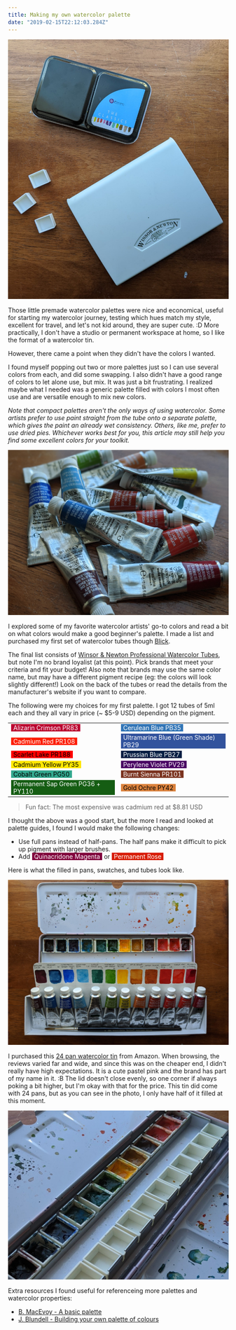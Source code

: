 ```yaml
---
title: Making my own watercolor palette
date: "2019-02-15T22:12:03.284Z"
---
```


![Watercolor palettes](./assets/palettes.jpg)

Those little premade watercolor palettes were nice and economical, useful for starting
my watercolor journey, testing which hues match my style, excellent for travel,
and let's not kid around, they are super cute. :D More practically, I don't
have a studio or permanent workspace at home, so I like the format of a watercolor tin.

However, there came a point when they didn't have the colors I wanted.

I found myself popping out two or more palettes just so I can use several colors
from each, and did some swapping. I also didn't have a good range of colors to let
alone use, but mix. It was just a bit frustrating. I realized maybe what
I needed was a generic palette filled with colors I most often use and are versatile enough to mix new colors.

_Note that compact palettes aren't the only ways of using watercolor. Some artists prefer
to use paint straight from the tube onto a separate palette, which gives the paint an already
wet consistency. Others, like me, prefer to use dried pies. Whichever works best
for you, this article may still help you find some excellent colors for your toolkit._

![Winsor and Newton watercolor tubes](./assets/watercolor-paint-tubes.jpg)

I explored some of my favorite watercolor artists' go-to colors and read a bit on
what colors would make a good beginner's palette. I made a list and purchased
my first set of watercolor tubes though [Blick](https://www.dickblick.com/).

The final list consists of [Winsor & Newton Professional Watercolor Tubes](https://www.dickblick.com/products/winsor-and-newton-professional-watercolor-tubes/),
but note I'm no brand loyalist (at this point). Pick brands that meet your
criteria and fit your budget! Also note that brands may use the same color name,
but may have a different pigment recipe (eg: the colors will look slightly different!)
Look on the back of the tubes or read the details from the manufacturer's website
if you want to compare.

The following were my choices for my first palette. I got 12 tubes of 5ml each
and they all vary in price (~ \$5-9 USD) depending on the pigment.

|                                                                                                                                        |                                                                                                                                            |
| -------------------------------------------------------------------------------------------------------------------------------------- | ------------------------------------------------------------------------------------------------------------------------------------------ |
| <span style="padding: 0 5px 0; display: inline-block;color: #fff; background: rgb(187, 0, 49)">Alizarin Crimson PR83</span>            | <span style="padding: 0 5px 0; display: inline-block;color: #fff; background: rgb(50, 117, 182)">Cerulean Blue PB35</span>                 |
| <span style="padding: 0 5px 0; display: inline-block;color: #fff; background: rgb(253, 31, 3)">Cadmium Red PR108</span>                | <span style="padding: 0 5px 0; display: inline-block;color: #fff; background: rgb(50, 83, 157)">Ultramarine Blue (Green Shade) PB29</span> |
| <span style="padding: 0 5px 0; display: inline-block;color: #000; background: rgb(255, 0, 0)">Scarlet Lake PR188</span>                | <span style="padding: 0 5px 0; display: inline-block;color: #fff; background: rgb(3, 31, 67)">Prussian Blue PB27</span>                    |
| <span style="padding: 0 5px 0; display: inline-block;color: #000; background: rgb(255, 230, 0)">Cadmium Yellow PY35</span>             | <span style="padding: 0 5px 0; display: inline-block;color: #fff; background: rgb(73, 0, 99)">Perylene Violet PV29</span>                  |
| <span style="padding: 0 5px 0; display: inline-block;color: #000; background: rgb(50, 167, 141)">Cobalt Green PG50</span>              | <span style="padding: 0 5px 0; display: inline-block;color: #fff; background: rgb(123, 51, 31)">Burnt Sienna PR101</span>                  |
| <span style="padding: 0 5px 0; display: inline-block;color: #fff; background: rgb(21, 93, 19)">Permanent Sap Green PG36 + PY110</span> | <span style="padding: 0 5px 0; display: inline-block;color: #000; background: rgb(219, 130, 61)">Gold Ochre PY42</span>                    |

> Fun fact: The most expensive was cadmium red at \$8.81 USD

I thought the above was a good start, but the more I read and looked at palette guides,
I found I would make the following changes:

- Use full pans instead of half-pans. The half pans make it difficult to pick up pigment with larger brushes.
- Add <span style="padding: 0 5px 0; display: inline-block;color: #fff; background: rgb(130, 2, 62)">Quinacridone Magenta</span> or <span style="padding: 0 5px 0; display: inline-block;color: #fff; background: rgb(216, 30, 5)">Permanent Rose</span>

Here is what the filled in pans, swatches, and tubes look like.

![Self-made watercolor palette and tubes](./assets/watercolors-tin-tubes.jpg)

I purchased this [24 pan watercolor tin](https://www.amazon.com/gp/product/B01N5GR1DH/ref=pe_2640190_232748420_pd_te_o_s_ti?_encoding=UTF8&pd_rd_i=B01N5GR1DH&pd_rd_r=1XB69221SWS1WFTR79NC&pd_rd_w=Dh94n&pd_rd_wg=67WgG&pf_rd_p=9818265f-dee1-4bdd-a5cc-609c09e2865a&pf_rd_r=1XB69221SWS1WFTR79NC) from Amazon.
When browsing, the reviews varied far and wide, and since this was on the cheaper
end, I didn't really have high expectations. It is a cute pastel pink and the
brand has part of my name in it. :B The lid doesn't close evenly, so one corner
if always poking a bit higher, but I'm okay with that for the price. This tin
did come with 24 pans, but as you can see in the photo, I only have half of it
filled at this moment.

![Watercolor palette close up](./assets/watercolor-tin2.jpg)

Extra resources I found useful for referenceing more palettes and watercolor properties:

- [B. MacEvoy - A basic palette](http://www.handprint.com/HP/WCL/palette5.html)
- [J. Blundell - Building your own palette of colours](https://www.janeblundellart.com/building-your-palette-of-colours.html)
